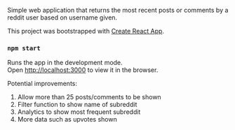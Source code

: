 Simple web application that returns the most recent posts or comments by a reddit user based on username given. 




This project was bootstrapped with [Create React App](https://github.com/facebook/create-react-app).

### `npm start`

Runs the app in the development mode.\
Open [http://localhost:3000](http://localhost:3000) to view it in the browser.



Potential improvements: 
1. Allow more than 25 posts/comments to be shown 
2. Filter function to show name of subreddit 
3. Analytics to show most frequent subreddit 
4. More data such as upvotes shown 
